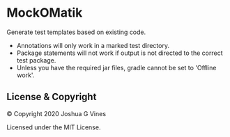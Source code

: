 # MockOMatik
Generate test templates based on existing code.

- Annotations will only work in a marked test directory.
- Package statements will not work if output is not directed to the correct test package.
- Unless you have the required jar files, gradle cannot be set to 'Offline work'.

## License & Copyright

© Copyright 2020 Joshua G Vines

Licensed under the MIT License.

